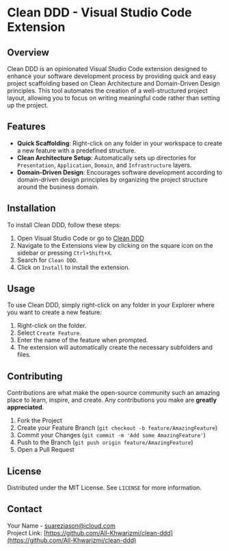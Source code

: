 # Clean DDD - Visual Studio Code Extension

## Overview
Clean DDD is an opinionated Visual Studio Code extension designed to enhance your software development process by providing quick and easy project scaffolding based on Clean Architecture and Domain-Driven Design principles. This tool automates the creation of a well-structured project layout, allowing you to focus on writing meaningful code rather than setting up the project.

## Features
- **Quick Scaffolding**: Right-click on any folder in your workspace to create a new feature with a predefined structure.
- **Clean Architecture Setup**: Automatically sets up directories for `Presentation`, `Application`, `Domain`, and `Infrastructure` layers.
- **Domain-Driven Design**: Encourages software development according to domain-driven design principles by organizing the project structure around the business domain.

## Installation
To install Clean DDD, follow these steps:
1. Open Visual Studio Code or go to [Clean DDD](https://marketplace.visualstudio.com/items?itemName=CleanDDD.clean-ddd)
2. Navigate to the Extensions view by clicking on the square icon on the sidebar or pressing `Ctrl+Shift+X`.
3. Search for `Clean DDD`.
4. Click on `Install` to install the extension.

## Usage
To use Clean DDD, simply right-click on any folder in your Explorer where you want to create a new feature:
1. Right-click on the folder.
2. Select `Create Feature`.
3. Enter the name of the feature when prompted.
4. The extension will automatically create the necessary subfolders and files.

## Contributing
Contributions are what make the open-source community such an amazing place to learn, inspire, and create. Any contributions you make are **greatly appreciated**.

1. Fork the Project
2. Create your Feature Branch (`git checkout -b feature/AmazingFeature`)
3. Commit your Changes (`git commit -m 'Add some AmazingFeature'`)
4. Push to the Branch (`git push origin feature/AmazingFeature`)
5. Open a Pull Request

## License
Distributed under the MIT License. See `LICENSE` for more information.

## Contact
Your Name - [suarezjason@icloud.com](mailto:your-email@example.com)  
Project Link: [https://github.com/All-Khwarizmi/clean-ddd](https://github.com/All-Khwarizmi/clean-ddd)
